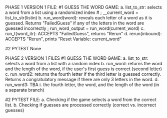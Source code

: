 PHASE 1 VERSION 1 FILE: 
#1 GUESS THE WORD GAME: 
a. list_to_str: selects a word from a list using a randomized index #
    ; __current_word = list_to_str(listin)
b. run_word(word): reveals each letter of a word as it is guessed. Returns "FailedGuess" if any of the letters in the word are guessed incorrectly 
    ; run_word_output = run_word(current_word)
c. run_t(word_itr): ACCEPTS "FailedGuess", returns "Rerun" 
d. rerun(inbound): ACCEPTS "Rerun", prints "Reset Variable: current_word" 

#2 PYTEST
None


PHASE 2 VERSION 1 FILES 
#1 GUESS THE WORD GAME:
a. list_to_str: selects a word from a list with a random index 
b. run_word: returns the word and the length of the word, if the user's first guess is correct (second letter)
c. run_word2: returns the fourth letter if the third letter is guessed correctly. Returns a congratulatory message if there are only 3 letters in the word. 
d. run_word3: TBA 
    i. the fourth letter, the word, and the length of the word (in a separate branch)

#2 PYTEST FILE:
a. Checking if the game selects a word from the correct list.
b. Checking if guesses are processed correctly (correct vs. incorrect guesses)
